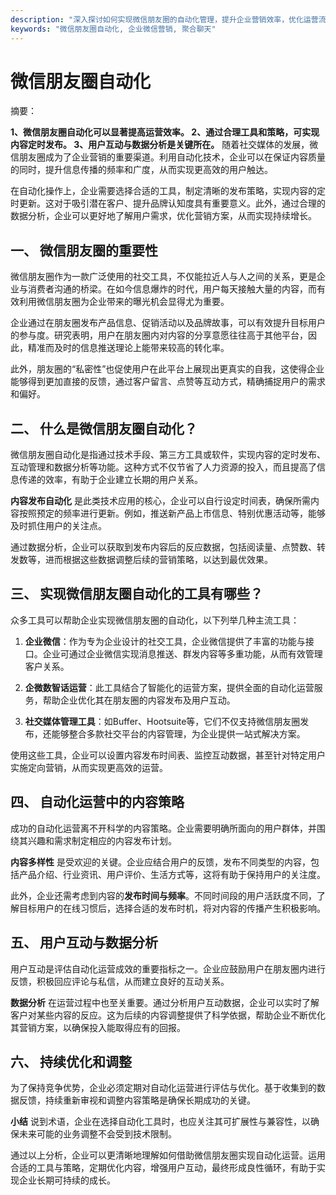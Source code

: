 ```yaml
---
description: "深入探讨如何实现微信朋友圈的自动化管理，提升企业营销效率，优化运营流程。"
keywords: "微信朋友圈自动化, 企业微信营销, 聚合聊天"
---
```

# 微信朋友圈自动化

摘要：

**1、微信朋友圈自动化可以显著提高运营效率。 2、通过合理工具和策略，可实现内容定时发布。 3、用户互动与数据分析是关键所在。** 随着社交媒体的发展，微信朋友圈成为了企业营销的重要渠道。利用自动化技术，企业可以在保证内容质量的同时，提升信息传播的频率和广度，从而实现更高效的用户触达。

在自动化操作上，企业需要选择合适的工具，制定清晰的发布策略，实现内容的定时更新。这对于吸引潜在客户、提升品牌认知度具有重要意义。此外，通过合理的数据分析，企业可以更好地了解用户需求，优化营销方案，从而实现持续增长。

## 一、 微信朋友圈的重要性

微信朋友圈作为一款广泛使用的社交工具，不仅能拉近人与人之间的关系，更是企业与消费者沟通的桥梁。在如今信息爆炸的时代，用户每天接触大量的内容，而有效利用微信朋友圈为企业带来的曝光机会显得尤为重要。

企业通过在朋友圈发布产品信息、促销活动以及品牌故事，可以有效提升目标用户的参与度。研究表明，用户在朋友圈内对内容的分享意愿往往高于其他平台，因此，精准而及时的信息推送理论上能带来较高的转化率。

此外，朋友圈的“私密性”也促使用户在此平台上展现出更真实的自我，这使得企业能够得到更加直接的反馈，通过客户留言、点赞等互动方式，精确捕捉用户的需求和偏好。

## 二、 什么是微信朋友圈自动化？

微信朋友圈自动化是指通过技术手段、第三方工具或软件，实现内容的定时发布、互动管理和数据分析等功能。这种方式不仅节省了人力资源的投入，而且提高了信息传递的效率，有助于企业建立长期的用户关系。

**内容发布自动化** 是此类技术应用的核心，企业可以自行设定时间表，确保所需内容按照预定的频率进行更新。例如，推送新产品上市信息、特别优惠活动等，能够及时抓住用户的关注点。

通过数据分析，企业可以获取到发布内容后的反应数据，包括阅读量、点赞数、转发数等，进而根据这些数据调整后续的营销策略，以达到最优效果。

## 三、 实现微信朋友圈自动化的工具有哪些？

众多工具可以帮助企业实现微信朋友圈的自动化，以下列举几种主流工具：

1. **企业微信**：作为专为企业设计的社交工具，企业微信提供了丰富的功能与接口。企业可通过企业微信实现消息推送、群发内容等多重功能，从而有效管理客户关系。

2. **企微数智话运营**：此工具结合了智能化的运营方案，提供全面的自动化运营服务，帮助企业优化其在朋友圈的内容发布及用户互动。

3. **社交媒体管理工具**：如Buffer、Hootsuite等，它们不仅支持微信朋友圈发布，还能够整合多款社交平台的内容管理，为企业提供一站式解决方案。

使用这些工具，企业可以设置内容发布时间表、监控互动数据，甚至针对特定用户实施定向营销，从而实现更高效的运营。

## 四、 自动化运营中的内容策略

成功的自动化运营离不开科学的内容策略。企业需要明确所面向的用户群体，并围绕其兴趣和需求制定相应的内容发布计划。

**内容多样性** 是受欢迎的关键。企业应结合用户的反馈，发布不同类型的内容，包括产品介绍、行业资讯、用户评价、生活方式等，这将有助于保持用户的关注度。

此外，企业还需考虑到内容的**发布时间与频率**。不同时间段的用户活跃度不同，了解目标用户的在线习惯后，选择合适的发布时机，将对内容的传播产生积极影响。

## 五、 用户互动与数据分析

用户互动是评估自动化运营成效的重要指标之一。企业应鼓励用户在朋友圈内进行反馈，积极回应评论与私信，从而建立良好的互动关系。

**数据分析** 在运营过程中也至关重要。通过分析用户互动数据，企业可以实时了解客户对某些内容的反应。这为后续的内容调整提供了科学依据，帮助企业不断优化其营销方案，以确保投入能取得应有的回报。

## 六、 持续优化和调整

为了保持竞争优势，企业必须定期对自动化运营进行评估与优化。基于收集到的数据反馈，持续重新审视和调整内容策略是确保长期成功的关键。

**小结** 说到术语，企业在选择自动化工具时，也应关注其可扩展性与兼容性，以确保未来可能的业务调整不会受到技术限制。

通过以上分析，企业可以更清晰地理解如何借助微信朋友圈实现自动化运营。运用合适的工具与策略，定期优化内容，增强用户互动，最终形成良性循环，有助于实现企业长期可持续的成长。
